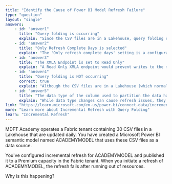 ```yaml
---
title: "Identify the Cause of Power BI Model Refresh Failure"
type: "question"
layout: "single"
answers:
    - id: "answer1"
      title: "Query folding is occurring"
      explain: "Since the CSV files are in a Lakehouse, query folding should be occurring. The Lakehouse provides a SQL layer that enables Power BI to push transformations to the source, reducing memory usage. If query folding was working, it would not cause resource exhaustion."
    - id: "answer2"
      title: "Only Refresh Complete Days is selected"
      explain: "The 'Only refresh complete days' setting is a configuration option that ensures data consistency. It would not cause a refresh to fail due to resource exhaustion."
    - id: "answer3"
      title: "The XMLA Endpoint is set to Read Only"
      explain: "A Read Only XMLA endpoint would prevent writes to the model but would not cause a refresh to fail due to resource constraints. It would simply fail with a permissions error."
    - id: "answer4"
      title: "Query folding is NOT occurring"
      correct: true
      explain: "Although the CSV files are in a Lakehouse (which normally enables query folding), if query folding is not occurring, Power BI must import all raw data into memory before performing any transformations. With 30 daily-updated CSV files, this can lead to resource exhaustion during refresh."
    - id: "answer5"
      title: "The data type of the column used to partition the data has changed"
      explain: "While data type changes can cause refresh issues, they typically result in specific error messages rather than resource exhaustion."
link: "https://learn.microsoft.com/en-us/power-bi/connect-data/incremental-refresh-overview#query-folding"
more: "Learn more about Incremental Refresh with Query Folding"
learn: "Incremental Refresh"
---
```


MDFT Academy operates a Fabric tenant containing 30 CSV files in a Lakehouse that are updated daily. You have created a Microsoft Power BI semantic model named ACADEMYMODEL that uses these CSV files as a data source. 

You've configured incremental refresh for ACADEMYMODEL and published it to a Premium capacity in the Fabric tenant. When you initiate a refresh of ACADEMYMODEL, the refresh fails after running out of resources.

Why is this happening?